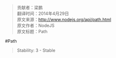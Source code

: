 > 贡献者：梁鹏  
> 翻译时间：2014年4月29日  
> 原文来源：http://www.nodejs.org/api/path.html  
> 原文作者：NodeJS  
> 原文标题：Path  

#Path
> Stability: 3 - Stable


